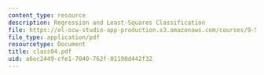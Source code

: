 ```yaml
---
content_type: resource
description: Regression and Least-Squares Classification
file: https://ol-ocw-studio-app-production.s3.amazonaws.com/courses/9-520-statistical-learning-theory-and-applications-spring-2003/a6ec2449cfe17040762f01190d442f32_class04.pdf
file_type: application/pdf
resourcetype: Document
title: class04.pdf
uid: a6ec2449-cfe1-7040-762f-01190d442f32
---
```

